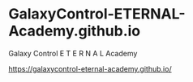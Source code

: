 # GalaxyControl-ETERNAL-Academy.github.io
Galaxy Control E T E R N A L Academy

https://galaxycontrol-eternal-academy.github.io/
